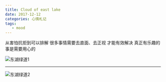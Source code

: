 ```yaml
---
title: Cloud of east lake
date: 2017-12-12 
categories: 心情札记
tags:
   - mood
---
```

从害怕抗拒到可以排解 很多事情需要去直面、去正视 才能有效解决 真正有乐趣的事是需要用心的
<!-- more -->
![东湖绿道1](http://opy4d6q9k.bkt.clouddn.com/%E7%A9%BA%E6%B0%94%E6%B1%A1%E6%9F%93.jpg)
***
![东湖绿道2](http://opy4d6q9k.bkt.clouddn.com/%E4%B8%9C%E6%B9%96%E7%BB%BF%E9%81%932.jpg)